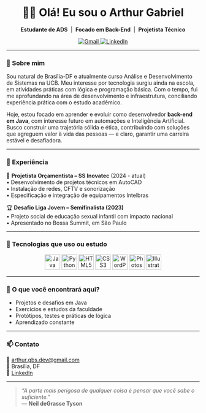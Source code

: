 <h1 align="center">👨‍💻 Olá! Eu sou o Arthur Gabriel</h1>

<p align="center">
  <strong>Estudante de ADS</strong> &nbsp;|&nbsp;
  <strong>Focado em Back-End</strong> &nbsp;|&nbsp;
  <strong>Projetista Técnico</strong>
</p>

<p align="center">
  <a href="mailto:arthur.gbs.dev@gmail.com" target="_blank">
    <img alt="Gmail" src="https://img.shields.io/badge/-Gmail-D14836?style=for-the-badge&logo=gmail&logoColor=white" />
  </a>
  <a href="https://www.linkedin.com/in/arthur-gabriel-borges-silva/" target="_blank">
    <img alt="LinkedIn" src="https://img.shields.io/badge/-LinkedIn-0A66C2?style=for-the-badge&logo=linkedin&logoColor=white" />
  </a>
</p>


---

### 🧠 Sobre mim

Sou natural de Brasília-DF e atualmente curso Análise e Desenvolvimento de Sistemas na UCB. Meu interesse por tecnologia surgiu ainda na escola, em atividades práticas com lógica e programação básica. Com o tempo, fui me aprofundando na área de desenvolvimento e infraestrutura, conciliando experiência prática com o estudo acadêmico.

Hoje, estou focado em aprender e evoluir como desenvolvedor **back-end em Java**, com interesse futuro em automações e Inteligência Artificial. Busco construir uma trajetória sólida e ética, contribuindo com soluções que agreguem valor à vida das pessoas — e claro, garantir uma carreira estável e desafiadora.

---

### 💼 Experiência

🔧 **Projetista Orçamentista – SS Inovatec** (2024 - atual)  
• Desenvolvimento de projetos técnicos em AutoCAD  
• Instalação de redes, CFTV e sonorização  
• Especificação e integração de equipamentos Intelbras

🏆 **Desafio Liga Jovem – Semifinalista (2023)**  
• Projeto social de educação sexual infantil com impacto nacional  
• Apresentado no Bossa Summit, em São Paulo

---

### 🚀 Tecnologias que uso ou estudo

<div align="center">
  <img src="https://cdn.jsdelivr.net/gh/devicons/devicon/icons/java/java-original.svg" height="40" alt="Java"/>
  <img src="https://cdn.jsdelivr.net/gh/devicons/devicon/icons/python/python-original.svg" height="40" alt="Python (futuro)"/>
  <img src="https://cdn.jsdelivr.net/gh/devicons/devicon/icons/html5/html5-original.svg" height="40" alt="HTML5"/>
  <img src="https://cdn.jsdelivr.net/gh/devicons/devicon/icons/css3/css3-original.svg" height="40" alt="CSS3"/>
  <img src="https://cdn.jsdelivr.net/gh/devicons/devicon/icons/wordpress/wordpress-plain.svg" height="40" alt="WordPress"/>
  <img src="https://cdn.jsdelivr.net/gh/devicons/devicon/icons/photoshop/photoshop-plain.svg" height="40" alt="Photoshop"/>
  <img src="https://cdn.jsdelivr.net/gh/devicons/devicon/icons/illustrator/illustrator-plain.svg" height="40" alt="Illustrator"/>
</div>

---

### 📌 O que você encontrará aqui?

- Projetos e desafios em Java  
- Exercícios e estudos da faculdade  
- Protótipos, testes e práticas de lógica  
- Aprendizado constante

---

### 📫 Contato

📧 arthur.gbs.dev@gmail.com  
📍 Brasília, DF  
🔗 [LinkedIn](https://www.linkedin.com/in/arthur-gabriel-borges-silva)

---

> _“A parte mais perigosa de qualquer coisa é pensar que você sabe o suficiente.”_  
> — **Neil deGrasse Tyson**

